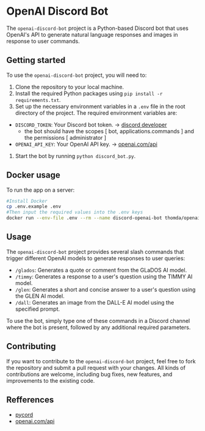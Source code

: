 OpenAI Discord Bot
==================

The `openai-discord-bot` project is a Python-based Discord bot that uses OpenAI's API to generate natural language responses and images in response to user commands.

Getting started
---------------

To use the `openai-discord-bot` project, you will need to:

1.  Clone the repository to your local machine.
2.  Install the required Python packages using `pip install -r requirements.txt`.
3.  Set up the necessary environment variables in a `.env` file in the root directory of the project. The required environment variables are:

*   `DISCORD_TOKEN`: Your Discord bot token. -> [discord developer](https://discordapp.com/developers/applications)  
    *   the bot should have the scopes [ bot, applications.commands ] and the permissions [ administrator ]
*   `OPENAI_API_KEY`: Your OpenAI API key. -> [openai.com/api](https://openai.com/api/)

1.  Start the bot by running `python discord_bot.py`.

Docker usage
------------

To run the app on a server:


```bash
#Install Docker 	
cp .env.example .env 	
#Then input the required values into the .env keys 	
docker run --env-file .env --rm --name discord-openai-bot thomda/openai-discord-bot:latest
```

Usage
-----

The `openai-discord-bot` project provides several slash commands that trigger different OpenAI models to generate responses to user queries:

*   `/glados`: Generates a quote or comment from the GLaDOS AI model.
*   `/timmy`: Generates a response to a user's question using the TIMMY AI model.
*   `/glen`: Generates a short and concise answer to a user's question using the GLEN AI model.
*   `/dall`: Generates an image from the DALL-E AI model using the specified prompt.

To use the bot, simply type one of these commands in a Discord channel where the bot is present, followed by any additional required parameters.

Contributing
------------

If you want to contribute to the `openai-discord-bot` project, feel free to fork the repository and submit a pull request with your changes. All kinds of contributions are welcome, including bug fixes, new features, and improvements to the existing code.

Refferences
-----------

*   [pycord](https://docs.pycord.dev)
*   [openai.com/api](https://openai.com/api/)
